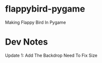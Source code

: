 # flappybird-pygame
Making Flappy Bird In Pygame
# Dev Notes
Update 1: Add The Backdrop Need To Fix Size
